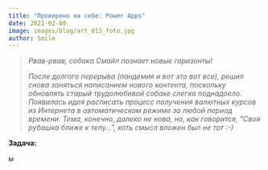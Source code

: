 ```yaml
---
title: "Проверено на себе: Power Apps"
date: 2021-02-80
image: images/blog/art_013_foto.jpg
author: Smile
---
```


> *Рвав-рвав, собака Смайл познает новые горизонты!*
>
> *После долгого перерыва (пандемия и вот это вот все), решил снова заняться написанием нового контента, поскольку обновлять старый трудолюбивой собаке слегка поднадоело. Появилась идея расписать процесс получения валютных курсов из Интернета в автоматическом режиме за любой период времени. Тема, конечно, далеко не нова, но, как говорится, "Своя рубашка ближе к телу…", хоть смысл вложен был не тот :-)*

**Задача:**

ы
